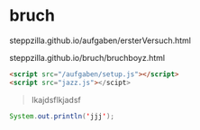 # bruch

steppzilla.github.io/aufgaben/ersterVersuch.html

steppzilla.github.io/bruch/bruchboyz.html
```html
<script src="/aufgaben/setup.js"></script>
<script src="jazz.js"></scipt>
```


> lkajdsflkjadsf

```java
System.out.println('jjj');
```
